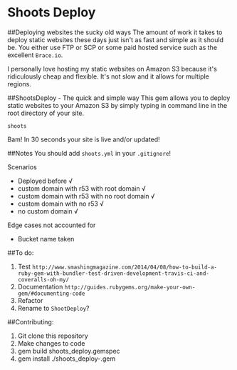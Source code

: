 # Shoots Deploy

##Deploying websites the sucky old ways
The amount of work it takes to deploy static websites these days just isn't as fast and simple as it should be. You either use FTP or SCP or some paid hosted service such as the excellent `Brace.io`.

I personally love hosting my static websites on Amazon S3 because it's ridiculously cheap and flexible. It's not slow and it allows for multiple regions.

##ShootsDeploy - The quick and simple way
This gem allows you to deploy static websites to your Amazon S3 by simply typing in command line in the root directory of your site.

```
shoots
```

Bam! In 30 seconds your site is live and/or updated!

##Notes
You should add `shoots.yml` in your `.gitignore`!

Scenarios
  - Deployed before √
  - custom domain with r53 with root domain √
  - custom domain with r53 with no root domain √
  - custom domain with no r53 √
  - no custom domain √

Edge cases not accounted for
  - Bucket name taken

##To do:
1. Test `http://www.smashingmagazine.com/2014/04/08/how-to-build-a-ruby-gem-with-bundler-test-driven-development-travis-ci-and-coveralls-oh-my/`
2. Documentation `http://guides.rubygems.org/make-your-own-gem/#documenting-code`
3. Refactor
4. Rename to `ShootDeploy`?

##Contributing:
1. Git clone this repository
2. Make changes to code
3. gem build shoots_deploy.gemspec
4. gem install ./shoots_deploy-<version-number>.gem
